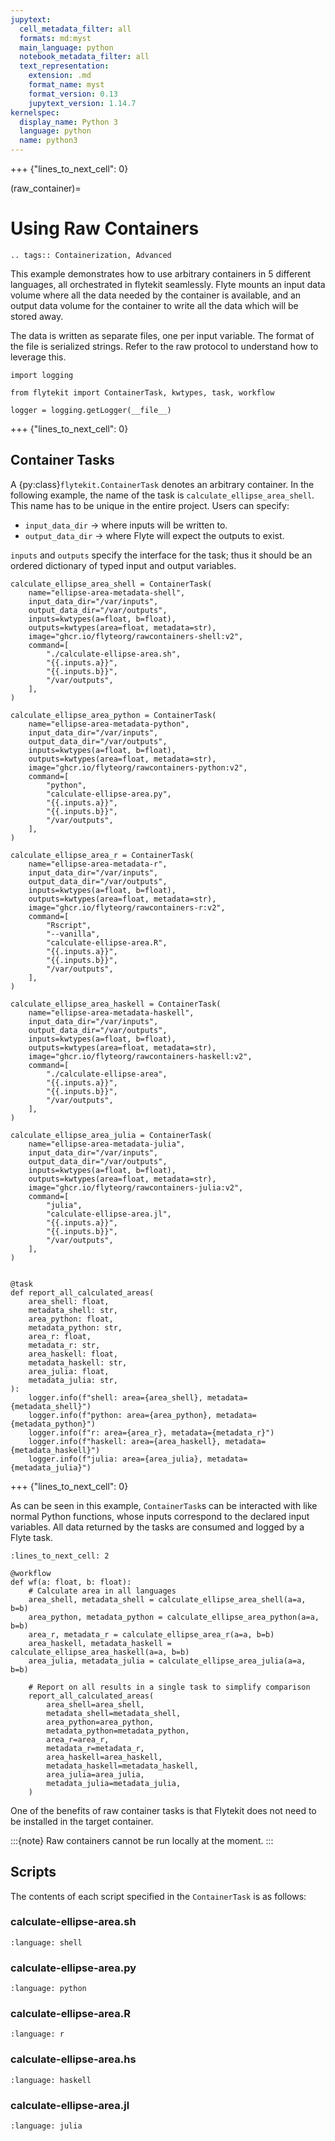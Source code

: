 ```yaml
---
jupytext:
  cell_metadata_filter: all
  formats: md:myst
  main_language: python
  notebook_metadata_filter: all
  text_representation:
    extension: .md
    format_name: myst
    format_version: 0.13
    jupytext_version: 1.14.7
kernelspec:
  display_name: Python 3
  language: python
  name: python3
---
```


+++ {"lines_to_next_cell": 0}

(raw_container)=

# Using Raw Containers

```{eval-rst}
.. tags:: Containerization, Advanced
```

This example demonstrates how to use arbitrary containers in 5 different languages, all orchestrated in flytekit seamlessly.
Flyte mounts an input data volume where all the data needed by the container is available, and an output data volume
for the container to write all the data which will be stored away.

The data is written as separate files, one per input variable. The format of the file is serialized strings.
Refer to the raw protocol to understand how to leverage this.

```{code-cell}
import logging

from flytekit import ContainerTask, kwtypes, task, workflow

logger = logging.getLogger(__file__)
```

+++ {"lines_to_next_cell": 0}

## Container Tasks

A {py:class}`flytekit.ContainerTask` denotes an arbitrary container. In the following example, the name of the task
is `calculate_ellipse_area_shell`. This name has to be unique in the entire project. Users can specify:

- `input_data_dir` -> where inputs will be written to.
- `output_data_dir` -> where Flyte will expect the outputs to exist.

`inputs` and `outputs` specify the interface for the task; thus it should be an ordered dictionary of typed input and
output variables.

```{code-cell}
calculate_ellipse_area_shell = ContainerTask(
    name="ellipse-area-metadata-shell",
    input_data_dir="/var/inputs",
    output_data_dir="/var/outputs",
    inputs=kwtypes(a=float, b=float),
    outputs=kwtypes(area=float, metadata=str),
    image="ghcr.io/flyteorg/rawcontainers-shell:v2",
    command=[
        "./calculate-ellipse-area.sh",
        "{{.inputs.a}}",
        "{{.inputs.b}}",
        "/var/outputs",
    ],
)

calculate_ellipse_area_python = ContainerTask(
    name="ellipse-area-metadata-python",
    input_data_dir="/var/inputs",
    output_data_dir="/var/outputs",
    inputs=kwtypes(a=float, b=float),
    outputs=kwtypes(area=float, metadata=str),
    image="ghcr.io/flyteorg/rawcontainers-python:v2",
    command=[
        "python",
        "calculate-ellipse-area.py",
        "{{.inputs.a}}",
        "{{.inputs.b}}",
        "/var/outputs",
    ],
)

calculate_ellipse_area_r = ContainerTask(
    name="ellipse-area-metadata-r",
    input_data_dir="/var/inputs",
    output_data_dir="/var/outputs",
    inputs=kwtypes(a=float, b=float),
    outputs=kwtypes(area=float, metadata=str),
    image="ghcr.io/flyteorg/rawcontainers-r:v2",
    command=[
        "Rscript",
        "--vanilla",
        "calculate-ellipse-area.R",
        "{{.inputs.a}}",
        "{{.inputs.b}}",
        "/var/outputs",
    ],
)

calculate_ellipse_area_haskell = ContainerTask(
    name="ellipse-area-metadata-haskell",
    input_data_dir="/var/inputs",
    output_data_dir="/var/outputs",
    inputs=kwtypes(a=float, b=float),
    outputs=kwtypes(area=float, metadata=str),
    image="ghcr.io/flyteorg/rawcontainers-haskell:v2",
    command=[
        "./calculate-ellipse-area",
        "{{.inputs.a}}",
        "{{.inputs.b}}",
        "/var/outputs",
    ],
)

calculate_ellipse_area_julia = ContainerTask(
    name="ellipse-area-metadata-julia",
    input_data_dir="/var/inputs",
    output_data_dir="/var/outputs",
    inputs=kwtypes(a=float, b=float),
    outputs=kwtypes(area=float, metadata=str),
    image="ghcr.io/flyteorg/rawcontainers-julia:v2",
    command=[
        "julia",
        "calculate-ellipse-area.jl",
        "{{.inputs.a}}",
        "{{.inputs.b}}",
        "/var/outputs",
    ],
)


@task
def report_all_calculated_areas(
    area_shell: float,
    metadata_shell: str,
    area_python: float,
    metadata_python: str,
    area_r: float,
    metadata_r: str,
    area_haskell: float,
    metadata_haskell: str,
    area_julia: float,
    metadata_julia: str,
):
    logger.info(f"shell: area={area_shell}, metadata={metadata_shell}")
    logger.info(f"python: area={area_python}, metadata={metadata_python}")
    logger.info(f"r: area={area_r}, metadata={metadata_r}")
    logger.info(f"haskell: area={area_haskell}, metadata={metadata_haskell}")
    logger.info(f"julia: area={area_julia}, metadata={metadata_julia}")
```

+++ {"lines_to_next_cell": 0}

As can be seen in this example, `ContainerTask`s can be interacted with like normal Python functions, whose inputs
correspond to the declared input variables. All data returned by the tasks are consumed and logged by a Flyte task.

```{code-cell}
:lines_to_next_cell: 2

@workflow
def wf(a: float, b: float):
    # Calculate area in all languages
    area_shell, metadata_shell = calculate_ellipse_area_shell(a=a, b=b)
    area_python, metadata_python = calculate_ellipse_area_python(a=a, b=b)
    area_r, metadata_r = calculate_ellipse_area_r(a=a, b=b)
    area_haskell, metadata_haskell = calculate_ellipse_area_haskell(a=a, b=b)
    area_julia, metadata_julia = calculate_ellipse_area_julia(a=a, b=b)

    # Report on all results in a single task to simplify comparison
    report_all_calculated_areas(
        area_shell=area_shell,
        metadata_shell=metadata_shell,
        area_python=area_python,
        metadata_python=metadata_python,
        area_r=area_r,
        metadata_r=metadata_r,
        area_haskell=area_haskell,
        metadata_haskell=metadata_haskell,
        area_julia=area_julia,
        metadata_julia=metadata_julia,
    )
```

One of the benefits of raw container tasks is that Flytekit does not need to be installed in the target container.

:::{note}
Raw containers cannot be run locally at the moment.
:::

## Scripts

The contents of each script specified in the `ContainerTask` is as follows:

### calculate-ellipse-area.sh

```{literalinclude} ../../../examples/containerization/raw-containers-supporting-files/per-language/shell/calculate-ellipse-area.sh
:language: shell
```

### calculate-ellipse-area.py

```{literalinclude} ../../../examples/containerization/raw-containers-supporting-files/per-language/python/calculate-ellipse-area.py
:language: python
```

### calculate-ellipse-area.R

```{literalinclude} ../../../examples/containerization/raw-containers-supporting-files/per-language/r/calculate-ellipse-area.R
:language: r
```

### calculate-ellipse-area.hs

```{literalinclude} ../../../examples/containerization/raw-containers-supporting-files/per-language/haskell/calculate-ellipse-area.hs
:language: haskell
```

### calculate-ellipse-area.jl

```{literalinclude} ../../../examples/containerization/raw-containers-supporting-files/per-language/julia/calculate-ellipse-area.jl
:language: julia
```
